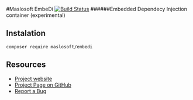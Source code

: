 #Maslosoft EmbeDi
[![Build Status](https://travis-ci.org/Maslosoft/EmbeDi.svg)](https://travis-ci.org/Maslosoft/EmbeDi)
######Embedded Dependecy Injection container (experimental)

## Instalation

	composer require maslosoft/embedi

## Resources

 * [Project website](http://maslosoft.com/en/embedi/)
 * [Project Page on GitHub](https://github.com/Maslosoft/EmbeDi)
 * [Report a Bug](https://github.com/Maslosoft/EmbeDi/issues)